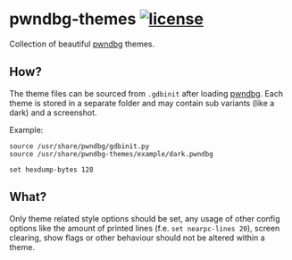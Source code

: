 # pwndbg-themes [![license](https://img.shields.io/github/license/mashape/apistatus.svg?maxAge=2592000)](https://github.com/pwndbg/pwndbg-themes/blob/master/LICENSE)

Collection of beautiful [pwndbg](https://github.com/pwndbg/pwndbg) themes.


## How?

The theme files can be sourced from `.gdbinit` after loading
[pwndbg](https://github.com/pwndbg/pwndbg).  Each theme is stored in a separate
folder and may contain sub variants (like a dark) and a screenshot.

Example:
```gdb
source /usr/share/pwndbg/gdbinit.py
source /usr/share/pwndbg-themes/example/dark.pwndbg

set hexdump-bytes 128
```

## What?

Only theme related style options should be set, any usage of other config options
like the amount of printed lines (f.e. `set nearpc-lines 20`), screen clearing,
show flags or other behaviour should not be altered within a theme.
